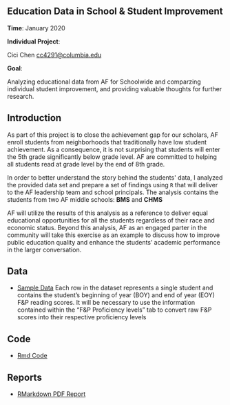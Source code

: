 ## Education Data in School & Student Improvement

**Time**: January 2020

**Individual Project**:

Cici Chen cc4291@columbia.edu

**Goal**: 

Analyzing educational data from AF for Schoolwide and comparzing individual student improvement, and providing valuable thoughts for further research.

## Introduction

As part of this project is to close the achievement gap for our scholars, AF enroll students from neighborhoods that traditionally have low student achievement. As a consequence, it is not surprising that students will enter the 5th grade significantly below grade level. AF are committed to helping all students read at grade level by the end of 8th grade.

In order to better understand the story behind the students' data, I analyzed the provided data set and prepare a set of findings using `R` that will deliver to the AF leadership team and school principals. The analysis contains the students from two AF middle schools: **BMS** and **CHMS** 

AF will utilize the results of this analysis as a reference to deliver equal educational opportunities for all the students regardless of their race and economic status. Beyond this analysis, AF as an engaged parter in the community will take this exercise as an example to discuss how to improve public education quality and enhance the students’ academic performance in the larger conversation.

## Data
* [Sample Data](data/F&P_Sample_Data_Set.xlsx) 
Each row in the dataset represents a single student and contains the student’s beginning of year (BOY) and end of year (EOY) F&P reading scores. It will be necessary to use the information contained within the “F&P Proficiency levels” tab to convert raw F&P scores into their respective proficiency levels

## Code
* [Rmd Code](code/AF_DA_Cici_Chen.Rmd)

## Reports
* [RMarkdown PDF Report](doc/AF_DA_Cici_Chen.pdf)
